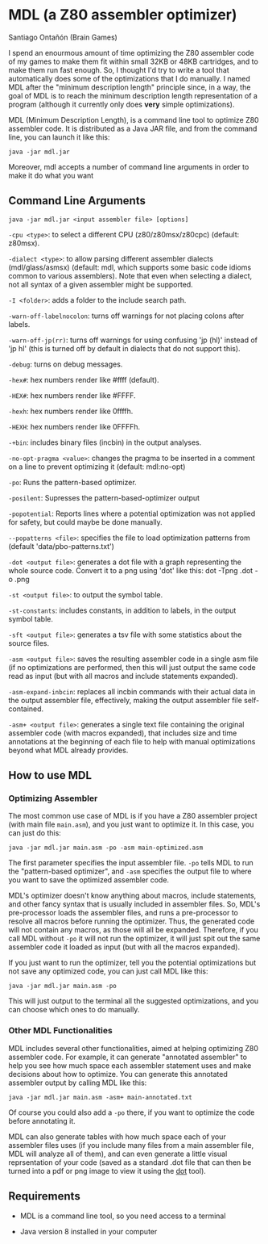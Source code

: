 # MDL (a Z80 assembler optimizer)
Santiago Ontañón (Brain Games)

I spend an enourmous amount of time optimizing the Z80 assembler code of my games to make them fit within small 32KB or 48KB cartridges, and to make them run fast enough. So, I thought I'd try to write a tool that automatically does some of the optimizations that I do manually. I named MDL after the "minimum description length" principle since, in a way, the goal of MDL is to reach the minimum description length representation of a program (although it currently only does **very** simple optimizations).

MDL (Minimum Description Length), is a command line tool to optimize Z80 assembler code. It is distributed as a Java JAR file, and from the command line, you can launch it like this:

```
java -jar mdl.jar
```

Moreover, mdl accepts a number of command line arguments in order to make it do what you want

## Command Line Arguments

```java -jar mdl.jar <input assembler file> [options]```

  ```-cpu <type>```: to select a different CPU (z80/z80msx/z80cpc) (default: z80msx).
  
  ```-dialect <type>```: to allow parsing different assembler dialects (mdl/glass/asmsx) (default: mdl, which supports some basic code idioms common to various assemblers).
                   Note that even when selecting a dialect, not all syntax of a given assembler might be supported.
                   
  ```-I <folder>```: adds a folder to the include search path.
  
  ```-warn-off-labelnocolon```: turns off warnings for not placing colons after labels.
  
  ```-warn-off-jp(rr)```: turns off warnings for using confusing 'jp (hl)' instead of 'jp hl' (this is turned off by default in dialects that do not support this).
  
  ```-debug```: turns on debug messages.
  
  ```-hex#```: hex numbers render like #ffff (default).
  
  ```-HEX#```: hex numbers render like  #FFFF.
  
  ```-hexh```: hex numbers render like  0ffffh.
  
  ```-HEXH```: hex numbers render like  0FFFFh.
  
  ```-+bin```: includes binary files (incbin) in the output analyses.
  
  ```-no-opt-pragma <value>```: changes the pragma to be inserted in a comment on a line to prevent optimizing it (default: mdl:no-opt)

  ```-po```: Runs the pattern-based optimizer.
  
  ```-posilent```: Supresses the pattern-based-optimizer output
  
  ```-popotential```: Reports lines where a potential optimization was not applied for safety, but could maybe be done manually.  
  
  ```--popatterns <file>```: specifies the file to load optimization patterns from (default 'data/pbo-patterns.txt')
  
  ```-dot <output file>```: generates a dot file with a graph representing the whole source code. Convert it to a png using 'dot' like this: dot -Tpng <output file>.dot -o <output file>.png
  
  ```-st <output file>```: to output the symbol table.
  
  ```-st-constants```: includes constants, in addition to labels, in the output symbol table.
  
  ```-sft <output file>```: generates a tsv file with some statistics about the source files.
  
  ```-asm <output file>```: saves the resulting assembler code in a single asm file (if no optimizations are performed, then this will just output the same code read as input (but with all macros and include statements expanded).
  
  ```-asm-expand-inbcin```: replaces all incbin commands with their actual data in the output assembler file, effectively, making the output assembler file self-contained.
  
  ```-asm+ <output file>```: generates a single text file containing the original assembler code (with macros expanded), that includes size and time annotations at the beginning of each file to help with manual optimizations beyond what MDL already provides.

## How to use MDL

### Optimizing Assembler

The most common use case of MDL is if you have a Z80 assembler project (with main file ```main.asm```), and you just want to optimize it. In this case, you can just do this:

```
java -jar mdl.jar main.asm -po -asm main-optimized.asm
```

The first parameter specifies the input assembler file. ```-po``` tells MDL to run the "pattern-based optimizer", and ```-asm``` specifies the output file to where you want to save the optimized assembler code. 

MDL's optimizer doesn't know anything about macros, include statements, and other fancy syntax that is usually included in assembler files. So, MDL's pre-processor loads the assembler files, and runs a pre-processor to resolve all macros before running the optimizer. Thus, the generated code will not contain any macros, as those will all be expanded. Therefore, if you call MDL without ```-po``` it will not run the optimizer, it will just spit out the same assembler code it loaded as input (but with all the macros expanded).

If you just want to run the optimizer, tell you the potential optimizations but not save any optimized code, you can just call MDL like this:

```
java -jar mdl.jar main.asm -po
```

This will just output to the terminal all the suggested optimizations, and you can choose which ones to do manually.


### Other MDL Functionalities

MDL includes several other functionalities, aimed at helping optimizing Z80 assembler code. For example, it can generate "annotated assembler" to help you see how much space each assembler statement uses and make decisions about how to optimize. You can generate this annotated assembler output by calling MDL like this:

```
java -jar mdl.jar main.asm -asm+ main-annotated.txt
```

Of course you could also add a ```-po``` there, if you want to optimize the code before annotating it.

MDL can also generate tables with how much space each of your assembler files uses (if you include many files from a main assembler file, MDL will analyze all of them), and can even generate a little visual reprsentation of your code (saved as a standard .dot file that can then be turned into a pdf or png image to view it using the [dot](https://graphviz.org) tool).


## Requirements

- MDL is a command line tool, so you need access to a terminal

- Java version 8 installed in your computer
